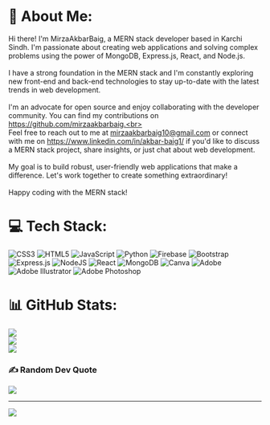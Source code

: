 # 💫 About Me:
 Hi there! I'm MirzaAkbarBaig, a MERN stack developer based in Karchi Sindh. I'm passionate about creating web applications and solving complex problems using the power of MongoDB, Express.js, React, and Node.js.<br><br> I have a strong foundation in the MERN stack and I'm constantly exploring new front-end and back-end technologies to stay up-to-date with the latest trends in web development.<br><br> I'm an advocate for open source and enjoy collaborating with the developer community. You can find my contributions on https://github.com/mirzaakbarbaig.<br><br> Feel free to reach out to me at mirzaakbarbaig10@gmail.com or connect with me on https://www.linkedin.com/in/akbar-baig1/ if you'd like to discuss a MERN stack project, share insights, or just chat about web development.<br><br>My goal is to build robust, user-friendly web applications that make a difference. Let's work together to create something extraordinary!<br><br>Happy coding with the MERN stack! <br>


# 💻 Tech Stack:
![CSS3](https://img.shields.io/badge/css3-%231572B6.svg?style=for-the-badge&logo=css3&logoColor=white) ![HTML5](https://img.shields.io/badge/html5-%23E34F26.svg?style=for-the-badge&logo=html5&logoColor=white) ![JavaScript](https://img.shields.io/badge/javascript-%23323330.svg?style=for-the-badge&logo=javascript&logoColor=%23F7DF1E) ![Python](https://img.shields.io/badge/python-3670A0?style=for-the-badge&logo=python&logoColor=ffdd54) ![Firebase](https://img.shields.io/badge/firebase-%23039BE5.svg?style=for-the-badge&logo=firebase) ![Bootstrap](https://img.shields.io/badge/bootstrap-%238511FA.svg?style=for-the-badge&logo=bootstrap&logoColor=white) ![Express.js](https://img.shields.io/badge/express.js-%23404d59.svg?style=for-the-badge&logo=express&logoColor=%2361DAFB) ![NodeJS](https://img.shields.io/badge/node.js-6DA55F?style=for-the-badge&logo=node.js&logoColor=white) ![React](https://img.shields.io/badge/react-%2320232a.svg?style=for-the-badge&logo=react&logoColor=%2361DAFB) ![MongoDB](https://img.shields.io/badge/MongoDB-%234ea94b.svg?style=for-the-badge&logo=mongodb&logoColor=white) ![Canva](https://img.shields.io/badge/Canva-%2300C4CC.svg?style=for-the-badge&logo=Canva&logoColor=white) ![Adobe](https://img.shields.io/badge/adobe-%23FF0000.svg?style=for-the-badge&logo=adobe&logoColor=white) ![Adobe Illustrator](https://img.shields.io/badge/adobe%20illustrator-%23FF9A00.svg?style=for-the-badge&logo=adobe%20illustrator&logoColor=white) ![Adobe Photoshop](https://img.shields.io/badge/adobe%20photoshop-%2331A8FF.svg?style=for-the-badge&logo=adobe%20photoshop&logoColor=white)
# 📊 GitHub Stats:
![](https://github-readme-stats.vercel.app/api?username=mirzaakbarbaig&theme=nightowl&hide_border=true&include_all_commits=false&count_private=true)<br/>
![](https://github-readme-streak-stats.herokuapp.com/?user=mirzaakbarbaig&theme=nightowl&hide_border=true)<br/>
![](https://github-readme-stats.vercel.app/api/top-langs/?username=mirzaakbarbaig&theme=nightowl&hide_border=true&include_all_commits=false&count_private=true&layout=compact)

### ✍️ Random Dev Quote
![](https://quotes-github-readme.vercel.app/api?type=horizontal&theme=radical)

---
[![](https://visitcount.itsvg.in/api?id=mirzaakbarbaig&icon=5&color=8)](https://visitcount.itsvg.in)

<!-- Proudly created with GPRM ( https://gprm.itsvg.in ) -->
